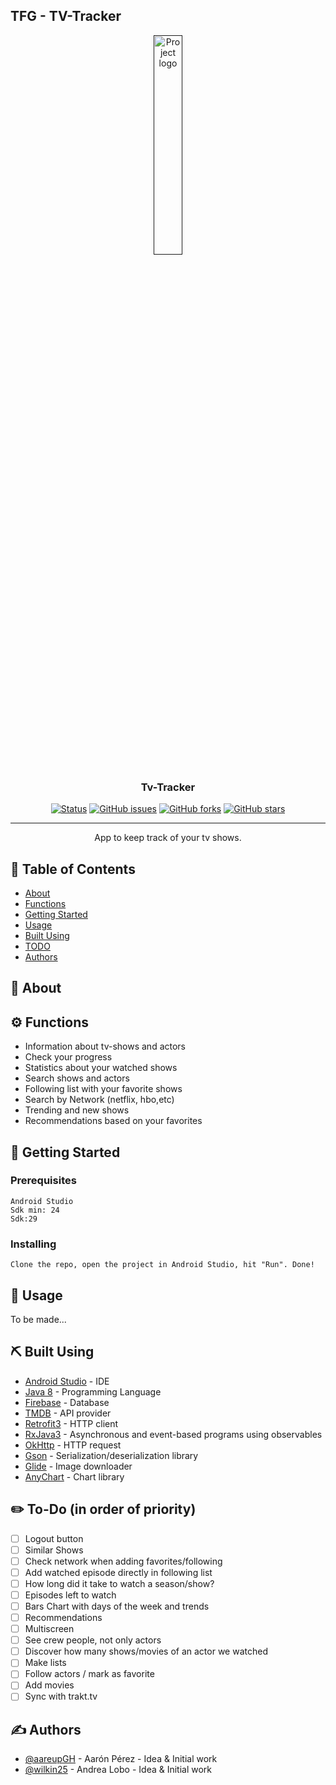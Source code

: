 ## TFG - TV-Tracker

<p align="center">
  <a href="" rel="noopener">
 <img width=30% src="https://i.imgur.com/x4dlw0B.png" alt="Project logo"></a>
</p>

<h3 align="center">Tv-Tracker</h3>

<div align="center">
  
  [![Status](https://img.shields.io/badge/status-active-success.svg)]()
  [![GitHub issues](https://img.shields.io/github/issues/The-Crimson-Pizza/TFG2020)](https://github.com/The-Crimson-Pizza/TFG2020/issues)
  [![GitHub forks](https://img.shields.io/github/forks/The-Crimson-Pizza/TFG2020)](https://github.com/The-Crimson-Pizza/TFG2020/network)
  [![GitHub stars](https://img.shields.io/github/stars/The-Crimson-Pizza/TFG2020)](https://github.com/The-Crimson-Pizza/TFG2020/stargazers)
  
</div>

---

<p align="center"> App to keep track of your tv shows.
    <br> 
</p>

## 📝 Table of Contents
- [About](#about)
- [Functions](#functions)
- [Getting Started](#getting_started)
- [Usage](#usage)
- [Built Using](#built_using)
- [TODO](#todo)
- [Authors](#authors)

## 🧐 About <a name = "about"></a>

## :gear: Functions  <a name = "functions"></a>
- Information about tv-shows and actors
- Check your progress
- Statistics about your watched shows
- Search shows and actors
- Following list with your favorite shows
- Search by Network (netflix, hbo,etc)
- Trending and new shows
- Recommendations based on your favorites

## 🏁 Getting Started <a name = "getting_started"></a>

### Prerequisites

```
Android Studio
Sdk min: 24
Sdk:29
```

### Installing

```
Clone the repo, open the project in Android Studio, hit "Run". Done!
```

## 🎈 Usage <a name="usage"></a>

To be made...

## ⛏️ Built Using <a name = "built_using"></a>
- [Android Studio](https://developer.android.com/) - IDE
- [Java 8](https://docs.oracle.com/javase/8/docs/api/) - Programming Language
- [Firebase](https://firebase.google.com/) - Database
- [TMDB](https://www.themoviedb.org/) - API provider
- [Retrofit3](https://square.github.io/retrofit/) - HTTP client 
- [RxJava3](https://github.com/ReactiveX/RxJava) - Asynchronous and event-based programs using observables
- [OkHttp](https://square.github.io/okhttp/) - HTTP request
- [Gson](https://github.com/google/gson) - Serialization/deserialization library
- [Glide](https://github.com/bumptech/glide) - Image downloader
- [AnyChart](https://www.anychart.com/es/) - Chart library

## :pencil2: To-Do (in order of priority) <a name = "todo"></a>

- [ ] Logout button
- [ ] Similar Shows
- [ ] Check network when adding favorites/following
- [ ] Add watched episode directly in following list
- [ ] How long did it take to watch a season/show?
- [ ] Episodes left to watch
- [ ] Bars Chart with days of the week and trends
- [ ] Recommendations
- [ ] Multiscreen
- [ ] See crew people, not only actors
- [ ] Discover how many shows/movies of an actor we watched
- [ ] Make lists
- [ ] Follow actors / mark as favorite
- [ ] Add movies
- [ ] Sync with trakt.tv

## ✍️ Authors <a name = "authors"></a>
- [@aareupGH](https://github.com/aareupGH) - Aarón Pérez - Idea & Initial work
- [@wilkin25](https://github.com/wilkin25) - Andrea Lobo - Idea & Initial work

